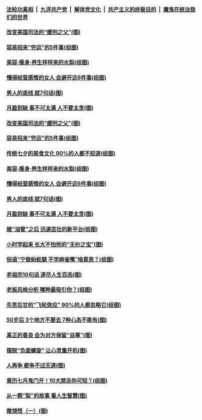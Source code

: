 

####  [法轮功真相](../../../../basic/blob/master/README.md?t=08250202) &nbsp;|&nbsp; [九评共产党](../../../../9ping.md/blob/master/README.md?t=08250202) &nbsp;|&nbsp; [解体党文化](../../../../jtdwh.md/blob/master/README.md?t=08250202)  &nbsp;|&nbsp; [共产主义的终极目的](../../../../gczydzjmd.md/blob/master/README.md?t=08250202) &nbsp;|&nbsp; [魔鬼在统治我们的世界](../../../../mgztzwmdsj.md/blob/master/README.md?t=08250202) 

#### [改变美国司法的“缓刑之父”(图)](../pages/p8/943426.md?t=08250202) 

#### [容易招来“穷运”的5件事(组图)](../pages/p8/943979.md?t=08250202) 

#### [美容‧瘦身‧养生样样来的水梨(组图)](../pages/p8/943833.md?t=08250202) 

#### [懂得经营感情的女人 会避开这6件事(组图)](../pages/p8/943497.md?t=08250202) 

#### [男人的底线 就7句话(图)](../pages/p8/942644.md?t=08250202) 

#### [月盈则缺 事不可太满 人不要太贪(图)](../pages/p8/943849.md?t=08250202) 

#### [改变美国司法的“缓刑之父”(图)](../pages/p8/943426.md?t=08250202) 

#### [容易招来“穷运”的5件事(组图)](../pages/p8/943979.md?t=08250202) 

#### [传统七夕的美食文化 90%的人都不知道(组图)](../pages/p8/943901.md?t=08250202) 

#### [美容‧瘦身‧养生样样来的水梨(组图)](../pages/p8/943833.md?t=08250202) 

#### [懂得经营感情的女人 会避开这6件事(组图)](../pages/p8/943497.md?t=08250202) 

#### [男人的底线 就7句话(图)](../pages/p8/942644.md?t=08250202) 

#### [月盈则缺 事不可太满 人不要太贪(图)](../pages/p8/943849.md?t=08250202) 

#### [继“油管”之后 迅速茁壮的新平台(组图)](../pages/p8/943788.md?t=08250202) 

#### [小时学起来 长大不怕抢的“无价之宝”(图)](../pages/p8/943652.md?t=08250202) 

#### [俗语“宁做蚂蚁腿 不学麻雀嘴”啥意思？(组图)](../pages/p8/943491.md?t=08250202) 

#### [老祖宗10句话 道尽人生百态(图)](../pages/p8/943646.md?t=08250202) 

#### [老板风格分析 哪种最吸引你？(组图)](../pages/p8/943705.md?t=08250202) 

#### [先苦后甘的“飞轮效应” 90%的人都忽略它(组图)](../pages/p8/943634.md?t=08250202) 

#### [50岁后 3个地方不要去 7种心态不能有(图)](../pages/p8/943490.md?t=08250202) 

#### [真正的善良 会为对方保留“自尊”(图)](../pages/p8/943419.md?t=08250202) 

#### [摆脱“负面螺旋” 让心灵重开机(图)](../pages/p8/943610.md?t=08250202) 

#### [人再争 都争不过天道(图)](../pages/p8/943531.md?t=08250202) 

#### [黄历七月鬼门开！10大禁忌你可知？(组图)](../pages/p8/943489.md?t=08250202) 

#### [从一颗“梨”的故事 看人生智慧(图)](../pages/p8/942892.md?t=08250202) 

#### [微领悟（一）(图)](../pages/p8/943492.md?t=08250202) 

